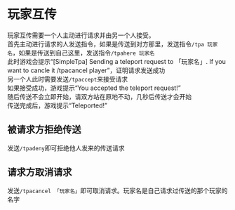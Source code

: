 # 玩家互传
玩家互传需要一个人主动进行请求并由另一个人接受。  
首先主动进行请求的人发送指令，如果是传送到对方那里，发送指令`/tpa 玩家名`，如果是传送到自己这里，发送指令`/tpahere 玩家名`  
此时游戏会提示“[SimpleTpa] Sending a teleport request to 「玩家名」. If you want to cancle it  /tpacancel player”，证明请求发送成功  
另一个人此时需要发送`/tpaccept`来接受请求  
如果接受成功，游戏提示“You accepted the teleport request!”  
随后传送不会立即开始，请双方站在原地不动，几秒后传送才会开始  
传送完成后，游戏提示“Teleported!”
## 被请求方拒绝传送
发送`/tpadeny`即可拒绝他人发来的传送请求
## 请求方取消请求
发送`/tpacancel 「玩家名」`即可取消请求。玩家名是自己请求过传送的那个玩家的名字
